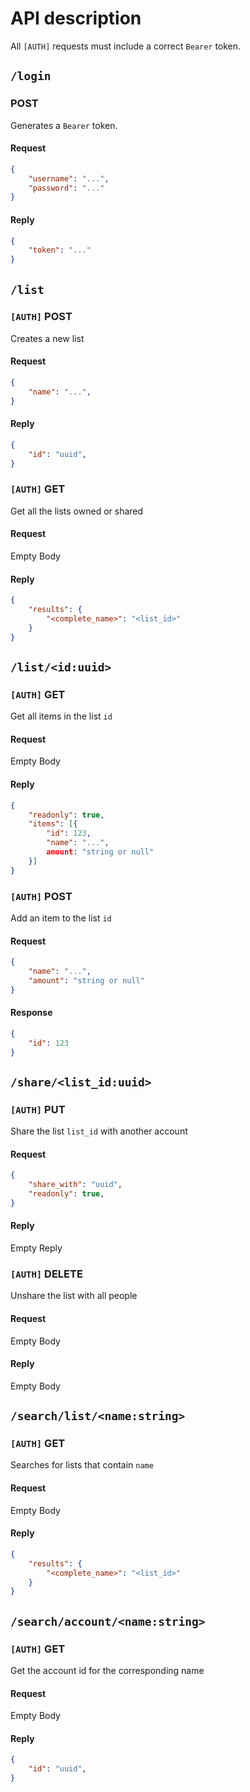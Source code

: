 # API description

All `[AUTH]` requests must include a correct `Bearer` token.

## `/login`

### POST

Generates a `Bearer` token.

#### Request
```json
{
	"username": "...",
	"password": "..."
}
```

#### Reply 
```json
{
	"token": "..."
}
```

## `/list`

### `[AUTH]` POST

Creates a new list

#### Request
```json
{
	"name": "...",
}
```

#### Reply
```json
{
	"id": "uuid",
}
```

### `[AUTH]` GET

Get all the lists owned or shared

#### Request

Empty Body

#### Reply
```json
{
	"results": {
		"<complete_name>": "<list_id>"
	}
}
```

## `/list/<id:uuid>`

### `[AUTH]` GET

Get all items in the list `id`

#### Request

Empty Body

#### Reply
```json
{
	"readonly": true,
	"items": [{
		"id": 123,
		"name": "...",
		amount: "string or null"
	}]
}
```

### `[AUTH]` POST

Add an item to the list `id`

#### Request
```json
{
	"name": "...",
	"amount": "string or null"
}
```

#### Response
```json
{
	"id": 123
}
```

## `/share/<list_id:uuid>`

### `[AUTH]` PUT

Share the list `list_id` with another account

#### Request
```json
{
	"share_with": "uuid",
	"readonly": true,
}
```

#### Reply

Empty Reply

### `[AUTH]` DELETE

Unshare the list with all people

#### Request

Empty Body

#### Reply

Empty Body

## `/search/list/<name:string>`

### `[AUTH]` GET

Searches for lists that contain `name`

#### Request

Empty Body

#### Reply 
```json
{
	"results": {
		"<complete_name>": "<list_id>"
	}
}
```

## `/search/account/<name:string>`

### `[AUTH]` GET

Get the account id for the corresponding name

#### Request

Empty Body

#### Reply
```json
{
	"id": "uuid",
}
```
